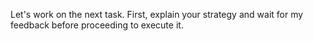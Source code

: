 Let's work on the next task. First, explain your strategy and wait for my feedback before proceeding to execute it.